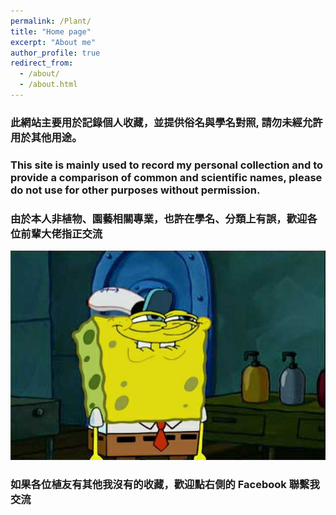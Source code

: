 ```yaml
---
permalink: /Plant/
title: "Home page"
excerpt: "About me"
author_profile: true
redirect_from:
  - /about/
  - /about.html
---
```

### 此網站主要用於記錄個人收藏，並提供俗名與學名對照, 請勿未經允許用於其他用途。
### This site is mainly used to record my personal collection and to provide a comparison of common and scientific names, please do not use for other purposes without permission.
### 由於本人非植物、園藝相關專業，也許在學名、分類上有誤，歡迎各位前輩大佬指正交流
![](/images/1661564343267.png)
### 如果各位植友有其他我沒有的收藏，歡迎點右側的 Facebook 聯繫我交流
